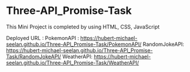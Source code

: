 # Three-API_Promise-Task
This Mini Project is completed by using HTML, CSS, JavaScript

Deployed URL :
PokemonAPI : https://hubert-michael-seelan.github.io/Three-API_Promise-Task/PokemonAPI/
RandomJokeAPI: https://hubert-michael-seelan.github.io/Three-API_Promise-Task/RandomJokeAPI/
WeatherAPI: https://hubert-michael-seelan.github.io/Three-API_Promise-Task/WeatherAPI/
